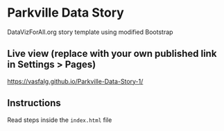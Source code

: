 # Parkville Data Story
DataVizForAll.org story template using modified Bootstrap

## Live view (replace with your own published link in Settings > Pages)
https://vasfalg.github.io/Parkville-Data-Story-1/
## Instructions
Read steps inside the `index.html` file
